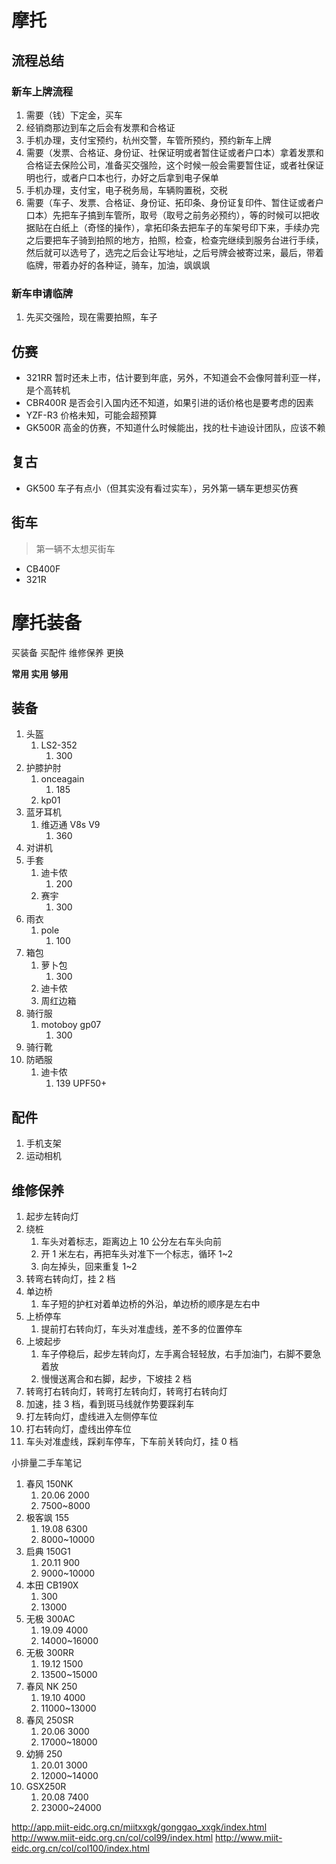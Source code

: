 # 摩托

## 流程总结

### 新车上牌流程

1. 需要（钱）下定金，买车
2. 经销商那边到车之后会有发票和合格证
3. 手机办理，支付宝预约，杭州交警，车管所预约，预约新车上牌
4. 需要（发票、合格证、身份证、社保证明或者暂住证或者户口本）拿着发票和合格证去保险公司，准备买交强险，这个时候一般会需要暂住证，或者社保证明也行，或者户口本也行，办好之后拿到电子保单
5. 手机办理，支付宝，电子税务局，车辆购置税，交税
6. 需要（车子、发票、合格证、身份证、拓印条、身份证复印件、暂住证或者户口本）先把车子搞到车管所，取号（取号之前务必预约），等的时候可以把收据贴在白纸上（奇怪的操作），拿拓印条去把车子的车架号印下来，手续办完之后要把车子骑到拍照的地方，拍照，检查，检查完继续到服务台进行手续，然后就可以选号了，选完之后会让写地址，之后号牌会被寄过来，最后，带着临牌，带着办好的各种证，骑车，加油，飒飒飒

### 新车申请临牌

1. 先买交强险，现在需要拍照，车子

## 仿赛

- 321RR 暂时还未上市，估计要到年底，另外，不知道会不会像阿普利亚一样，是个高转机
- CBR400R 是否会引入国内还不知道，如果引进的话价格也是要考虑的因素
- YZF-R3 价格未知，可能会超预算
- GK500R 高金的仿赛，不知道什么时候能出，找的杜卡迪设计团队，应该不赖

## 复古

- GK500 车子有点小（但其实没有看过实车），另外第一辆车更想买仿赛

## 街车

> 第一辆不太想买街车

- CB400F
- 321R

# 摩托装备

买装备
买配件
维修保养
更换

**常用 实用 够用**

## 装备

1. 头盔
   1. LS2-352
      1. 300
2. 护膝护肘
   1. onceagain
      1. 185
   2. kp01
3. 蓝牙耳机
   1. 维迈通 V8s V9
      1. 360
4. 对讲机
5. 手套
   1. 迪卡侬
      1. 200
   2. 赛宇
      1. 300
6. 雨衣
   1. pole
      1. 100
7. 箱包
   1. 萝卜包
      1. 300
   2. 迪卡侬
   3. 周红边箱
8. 骑行服
   1. motoboy gp07
      1. 300
9. 骑行靴
10. 防晒服
    1. 迪卡侬
       1. 139 UPF50+

## 配件

1. 手机支架
2. 运动相机

## 维修保养

1. 起步左转向灯
2. 绕桩
   1. 车头对着标志，距离边上 10 公分左右车头向前
   2. 开 1 米左右，再把车头对准下一个标志，循环 1~2
   3. 向左掉头，回来重复 1~2
3. 转弯右转向灯，挂 2 档
4. 单边桥
   1. 车子短的护杠对着单边桥的外沿，单边桥的顺序是左右中
5. 上桥停车
   1. 提前打右转向灯，车头对准虚线，差不多的位置停车
6. 上坡起步
   1. 车子停稳后，起步左转向灯，左手离合轻轻放，右手加油门，右脚不要急着放
   2. 慢慢送离合和右脚，起步，下坡挂 2 档
7. 转弯打右转向灯，转弯打左转向灯，转弯打右转向灯
8. 加速，挂 3 档，看到斑马线就作势要踩刹车
9. 打左转向灯，虚线进入左侧停车位
10. 打右转向灯，虚线出停车位
11. 车头对准虚线，踩刹车停车，下车前关转向灯，挂 0 档

小排量二手车笔记

1. 春风 150NK
   1. 20.06 2000
   2. 7500~8000
2. 极客飒 155
   1. 19.08 6300
   2. 8000~10000
3. 启典 150G1
   1. 20.11 900
   2. 9000~10000
4. 本田 CB190X
   1. 300
   2. 13000
5. 无极 300AC
   1. 19.09 4000
   2. 14000~16000
6. 无极 300RR
   1. 19.12 1500
   2. 13500~15000
7. 春风 NK 250
   1. 19.10 4000
   2. 11000~13000
8. 春风 250SR
   1. 20.06 3000
   2. 17000~18000
9. 幼狮 250
   1. 20.01 3000
   2. 12000~14000
10. GSX250R
    1. 20.08 7400
    2. 23000~24000

http://app.miit-eidc.org.cn/miitxxgk/gonggao_xxgk/index.html
http://www.miit-eidc.org.cn/col/col99/index.html
http://www.miit-eidc.org.cn/col/col100/index.html
